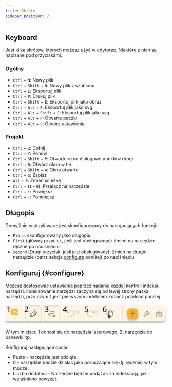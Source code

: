 ```yaml
---
title: Skróty
sidebar_position: 2
---
```


## Keyboard

Jest kilka skrótów, których możesz użyć w edytorze.
Niektóre z nich są napisane pod przyciskami.

### Ogólny

- `Ctrl` + `N`: Nowy plik
- `Ctrl` + `Shift` + `N`: Nowy plik z szablonu
- `Ctrl` + `E`: Eksportuj plik
- `Ctrl` + `P`: Drukuj plik
- `Ctrl` + `Shift` + `E`: Eksportuj plik jako obraz
- `Ctrl` + `Alt` + `E`: Eksportuj plik jako svg
- `Ctrl` + `Alt` + `Shift` + `E`: Eksportuj plik jako svg
- `Ctrl` + `Alt` + `P`: Otwarte paczki
- `Ctrl` + `Alt` + `S`: Otwórz ustawienia

### Projekt

- `Ctrl` + `Z`: Cofnij
- `Ctrl` + `Y`: Ponów
- `Ctrl` + `Shift` + `P`: Otwarte okno dialogowe punktów drogi
- `Ctrl` + `B`: Otwórz okno w tle
- `Ctrl` + `Shift` + `A`: Okno otwarte
- `Ctrl` + `S`: Zapisz
- `Alt` + `S`: Zmień ścieżkę
- `Ctrl` + (`1` - `0`): Przełącz na narzędzie
- `Ctrl` + `+`: Powiększ
- `Ctrl` + `-`: Pomniejsz

## Długopis

Domyślnie wstrzykiwacz jest skonfigurowany do następujących funkcji:

- `Pióro`: skonfigurowany jako długopis.
- `First` (główny przycisk, jeśli jest obsługiwany): Zmień na narzędzie ręczne po naciśnięciu.
- `Second` (Drugi przycisk, jeśli jest obsługiwany): Zmień na drugie narzędzie (patrz sekcja [configure](#configure) poniżej) po naciśnięciu.

## Konfiguruj {#configure}

Możesz dostosować ustawienia poprzez nadanie każdej kontroli indeksu narzędzi. Indeksowanie narzędzi zaczyna się od lewej strony paska narzędzi, przy czym `1` jest pierwszym indeksem Zobacz przykład poniżej

![pasek narzędzi numerowany](toolbar_numbered.png)

W tym miejscu 1 odnosi się do narzędzia laserowego, 2, narzędzia do panewki itp.

Konfiguruj następujące opcje:

- Puste - narzędzie jest odcięte.
- 0 - narzędzie będzie działać jako poruszające się (tj. ręcznie) w tym modze.
- Liczba dodatnia - Narzędzie będzie podążać za indeksacją, jak wyjaśniono powyżej.
